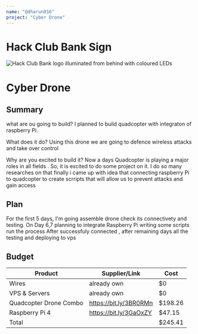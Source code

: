 ```yaml
---
name: "@dharun016"
project: "Cyber Drone"
---
```


# Hack Club Bank Sign

![Hack Club Bank logo illuminated from behind with coloured LEDs](https://cloud-hysdwonkf-hack-club-bot.vercel.app/0img_2814.jpg)

# Cyber Drone

## Summary
what are ou going to build?
I planned to build quadcopter with integraton of raspberry Pi.

What does it do?
Using this drone we are going to defence wireless attacks and take over control

Why are you excited to build it?
Now a days Quadcopter is playing a major roles in all fields . So, it is excited to do some project on it. I do so many researches on that finally i came up with idea that connecting raspberry Pi to quadcopter to create scrripts that will allow us to prevent attacks and gain access 
## Plan

For the first 5 days, I'm going assemble drone check its connectivety and testing. On Day 6,7 planning to integrate Raspberry Pi writing some scripts run the process After successfuly connected , after remaining days all the testing and deploying to vps 

## Budget

| Product                  | Supplier/Link                         | Cost   |
| ------------------------ | ------------------------------------- | ------ |
| Wires                    |   already own                         | $0     |
| VPS & Servers            |   already own                         | $0     |
| Quadcopter Drone Combo   | https://bit.ly/3BR0RMn                | $198.26|
| Raspberry Pi 4           | https://bit.ly/3GaOxZY                | $47.15 |
| Total                    |                                       | $245.41|
